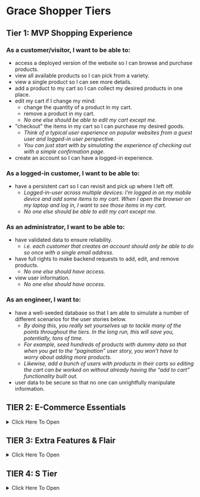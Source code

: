 # Grace Shopper Tiers

## Tier 1: MVP Shopping Experience

### As a customer/visitor, I want to be able to:

* access a deployed version of the website so I can browse and purchase products.
* view all available products so I can pick from a variety.
* view a single product so I can see more details.
* add a product to my cart so I can collect my desired products in one place.
* edit my cart if I change my mind:
  * change the quantity of a product in my cart.
  * remove a product in my cart.
  * _No one else should be able to edit my cart except me._
* "checkout" the items in my cart so I can purchase my desired goods.
  * _Think of a typical user experience on popular websites from a guest user and logged-in user perspective._
  * _You can just start with by simulating the experience of checking out with a simple confirmation page._
* create an account so I can have a logged-in experience.

### As a logged-in customer, I want to be able to:

* have a persistent cart so I can revisit and pick up where I left off.
  * _Logged-in-user across multiple devices: I'm logged in on my mobile device and add some items to my cart. When I open the browser on my laptop and log in, I want to see those items in my cart._
  * _No one else should be able to edit my cart except me._

### As an administrator, I want to be able to:

* have validated data to ensure reliability.
  * _i.e. each customer that creates an account should only be able to do so once with a single email address._
* have full rights to make backend requests to add, edit, and remove products.
  * _No one else should have access._
* view user information.
  * _No one else should have access._

### As an engineer, I want to:

* have a well-seeded database so that I am able to simulate a number of different scenarios for the user stories below.
  * _By doing this, you really set yourselves up to tackle many of the points throughout the tiers. In the long run, this will save you, potentially, tons of time._
  * _For example, seed hundreds of products with dummy data so that when you get to the “pagination” user story, you won’t have to worry about adding more products._
  * _Likewise, add a bunch of users with products in their carts so editing the cart can be worked on without already having the “add to cart” functionality built out._
* user data to be secure so that no one can unrightfully manipulate information.

## TIER 2: E-Commerce Essentials

<details><summary>Click Here To Open</summary>

### As a customer, I want to be able to:

* see all products that belong to a certain category.
  * _Keep this simple. For example, a product can only belong to one category._
* explore an aesthetically pleasing website so I can easily navigate around and enjoy the experience (UI/UX).
  * _This includes front-end data validations. For example, if certain fields of a form are required and must be in a specific format, this is obvious to the user._
* have a persistent cart so I can revisit and pick up where I left off.
  * _There are two more experiences to consider here. Explore your favorite websites to see what the intended behavior is for the following cases:_
    * **Guest-only:** I don't want to create an account, but I want my cart to persist between browser refreshes.
      * Look into front-end storage for this one.
    * **Guest-to-logged-in-user:** Initially, I'm not logged in, and I add items to my cart. When I eventually log in, I want to see those same items I added when I was logged in still in my cart, in addition to the items I may have had in my cart from a previous logged in session.

### As a logged-in customer, I want to be able to:

* see my order history so I can remember my previously purchased items and their prices at the time of purchase.
* view and edit my user profile so I can update my information when necessary.
* log in through third-party authentication so I can avoid creating an account specific to the website.
  * _For example, Google OAuth._

### As an administrator, I want to be able to:

* allow customers to have a variety of payment method options in order to increase checkout conversion.
  * _Begin by integrating Stripe, and, if interested, dive into integrating PayPal, Venmo, Braintree, or Bitcoin._
* edit products and manage users through a dashboard so I can easily make changes and assessments as necessary.

### As an engineer, I want:

* [continuous integration and delivery (deployment)](https://www.atlassian.com/continuous-delivery/continuous-integration) of the codebase so that there are lower rates of release failure.

</details>

## TIER 3: Extra Features & Flair

<details><summary>Click Here To Open</summary>

### As an administrator, I want to be able to:

* ensure accurate product inventory so that we can be sure only available products are sold.
  * _For example, when a customer purchases an item, the quantity available is appropriately deducted._
  * _Likewise, if a customer attempts to purchase a higher quantity of an item that is available, they will be alerted/notified that there isn't enough inventory._
* offer customers discounts through promo codes so that we can incentivize purchases.

### As a customer, I want to be able to:

#### Receive Notifications

* receive an email confirmation when placing an order so that I can easily reference it when needed without visiting my account.
* be notified when certain events occur so that I am informed of my actions.
  * _For example, when I add a product to my cart, there is a toast notification that pops up in the corner of the page with an appropriate message for that action._

#### Have A Seamless Experience

* navigate the website successfully regardless of whether or not I am handicapped so that my experience isn't hampered.
  * _This is a great opportunity to dive into ADA Compliance (screen-reader friendliness, keyboard navigation, colorblind-friendly, etc.)._
  * _[A11y Checklist](https://a11yproject.com/checklist)_
* view a display to know when content is loading or there is an error so that I can manage my expectations.
  * _For example, loading spinners while the frontend is waiting for a backend response._
  * _As a customer, if I visit a product page that doesn't exist, notify me that it doesn't and bring me to all products. Likewise, if I visit a page that outright doesn't exist, navigate me to the landing page._

#### Have A User-Friendly Experience

* filter through all products.
  * _This is an opportunity to dive into a "search" input field. You can filter all products using vanilla JavaScript, or look into Algolia (search-as-a-service)._
* browse through all products in a digestible way so that I am not overwhelmed with an endless list of products.
  * _Dive into pagination here!_
  * _This goes back to the initial seed in Tier 1. If you have a database seeded with thousands of products, there shouldn't be any blockers in order to tackle this user story. It also begs the question of whether we should fetch all of the products from the database or limit the response in intervals (e.g. 25 at a time) and show more only through a user action (e.g. clicking a “Next”/”Show More” button)._
  * _Keep in mind, if you already have the product filter feature built out, can you get pagination to work on the results as well?_
* view featured products so that I can get inspiration.
  * _For example, display the five most purchased products within a given period of time (i.e. yesterday or last week), or the most recently added products._
* add products to a wishlist so that I can differentiate products I would like to purchase now (cart) versus products I might be interested in purchasing in the future (wishlist).

</details>

## TIER 4: S Tier

<details><summary>Click Here To Open</summary>

### As a customer, I want to be able to:

* post products to my social media accounts so that I can share with my friends/followers.
  * _For example, integrating Facebook to create a post of a product's name, description, photo and link._
* receive recommended products so that I can have a customized user experience and get inspiration.
  * _For example, based on products viewed (similar products; matching "tags")._
* feel like the website experience is customized for my native language.
  * **Internationalization (i19n)**
    * _The process of designing and building an application to facilitate localization. The main concern is that applications can be adapted to various languages and regions without engineering changes._
  * **Localization (i10n)**
    * _The cultural and linguistic adaptation of an internationalized application to two or more culturally-distinct markets._
    * _For example, the website while the main language of the United States and United Kingdom is English, the currency ($ vs. £) and date format (12/31/2020 vs. 31/12/2020) vary._
  * _[Mozilla Internationalization & Localization Guidelines](https://www-archive.mozilla.org/docs/reflist/i18n/)_

### As an administrator, I want to be able to:

* visualize relevant KPIs (key performance indicators) in the admin dashboard so that I can make educated business decisions.
  * _For example, a line graph of total sales over time._

### As a CEO/CTO, I want:

* the website to allow for multi tenancy so that we can potentially white label the application and allow users to create "shops."
  * _Think Etsy and Amazon, where the sellers can have their own "shops" within the platforms._

</details>

